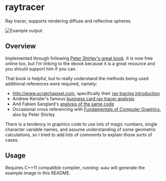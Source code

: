 # raytracer

Ray tracer, supports rendering diffuse and reflective spheres.

![Example output](https://user-images.githubusercontent.com/6401746/48807144-7e889380-ecd1-11e8-9e2c-18eec89b3412.jpg)

## Overview

Implemented through following [Peter Shirley's great book](https://www.amazon.com/dp/B01B5AODD8). It is now free online too, but I'm linking to the ebook because it is a great resource and you should support him if you can.

That book is helpful, but to really understand the methods being used additional references were required, namely:
- http://www.scratchapixel.com, specifically their [ray tracing introduction](http://www.scratchapixel.com/lessons/3d-basic-rendering/introduction-to-ray-tracing)
- Andrew Kensler's famous [business card ray tracer analysis](http://eastfarthing.com/blog/2016-01-12-card/)
- And Fabien Sanglard's [analysis of the same code](http://fabiensanglard.net/rayTracing_back_of_business_card/)
- Occasional cross referencing with [Fundamentals of Computer Graphics](https://www.amazon.com/Fundamentals-Computer-Graphics-Peter-Shirley/dp/1568814690), also by Peter Shirley

There is a tendency in graphics code to use lots of magic numbers, single character variable names, and assume understanding of some geometric calculations, so I tried to add lots of comments to explain those sorts of cases.

## Usage

Requires C++11 compatible compiler, running: `make` will generate the example image in this README.

